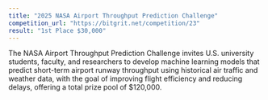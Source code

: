 ```yaml
---
title: "2025 NASA Airport Throughput Prediction Challenge"
competition_url: "https://bitgrit.net/competition/23"
result: "1st Place $30,000"
---
```


The NASA Airport Throughput Prediction Challenge invites U.S. university students, faculty, and researchers to develop machine learning models that predict short-term airport runway throughput using historical air traffic and weather data, with the goal of improving flight efficiency and reducing delays, offering a total prize pool of $120,000.







